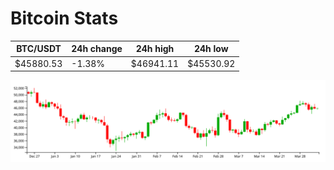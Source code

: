 # Bitcoin Stats

BTC/USDT|24h change|24h high|24h low|
|---|---|---|---|
|$45880.53|-1.38%|$46941.11|$45530.92|

<img src="./chart.svg">
